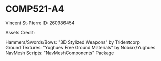 # COMP521-A4

Vincent St-Pierre ID: 260986454<br>

Assets Credit:<br>

Hammers/Swords/Bows: "3D Stylized Weapons" by Tridentcorp<br>
Ground Textures: "Yughues Free Ground Materials" by Nobiax/Yughues
NavMesh Scripts: "NavMeshComponents" Package


